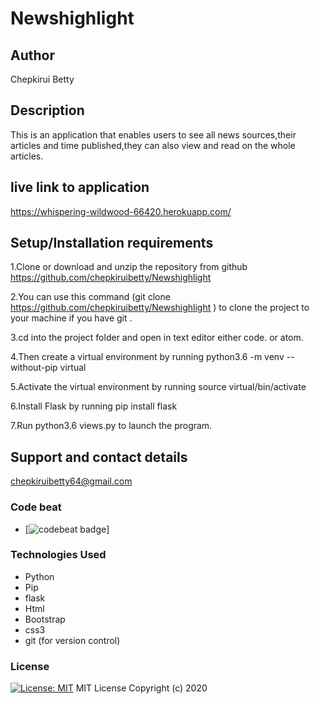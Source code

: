 # Newshighlight

## Author

 Chepkirui Betty

## Description
This is an application that enables users to see all news sources,their articles and time published,they can also view and read on the whole articles.


## live link to application
https://whispering-wildwood-66420.herokuapp.com/

## Setup/Installation requirements
1.Clone or download and unzip the repository from github https://github.com/chepkiruibetty/Newshighlight

2.You can use this command (git clone https://github.com/chepkiruibetty/Newshighlight ) to clone the project to your machine if you have git .

3.cd into the project folder and open in text editor either code. or atom.

4.Then create a virtual environment by running python3.6 -m venv --without-pip virtual

5.Activate the virtual environment by running source virtual/bin/activate

6.Install Flask by running pip install flask

7.Run  python3.6 views.py to launch the program.


## Support and contact details
chepkiruibetty64@gmail.com

### Code beat

- [![codebeat badge](https://codebeat.co/badges/a4834ad7-9168-4fcd-87ee-6305c883b8b8)]

### Technologies Used
* Python
* Pip
* flask
* Html
* Bootstrap
* css3
* git (for version control)

### License

[![License: MIT](https://img.shields.io/badge/License-MIT-yellow.svg)](https://opensource.org/licenses/MIT)
MIT License
Copyright (c) 2020